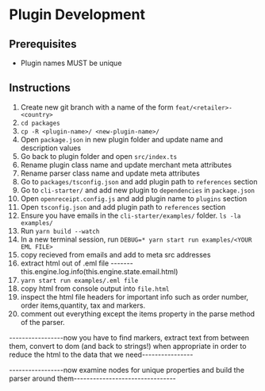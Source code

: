 # Plugin Development
  
## Prerequisites

- Plugin names MUST be unique

## Instructions

1. Create new git branch with a name of the form `feat/<retailer>-<country>`
1. `cd packages`
1. `cp -R <plugin-name>/ <new-plugin-name>/`
1. Open `package.json` in new plugin folder and update name and description values
1. Go back to plugin folder and open `src/index.ts`
1. Rename plugin class name and update merchant meta attributes
1. Rename parser class name and update meta attributes
1. Go to `packages/tsconfig.json` and add plugin path to `references` section
1. Go to `cli-starter/` and add new plugin to `dependencies` in `package.json`
1. Open `openreceipt.config.js` and add plugin name to `plugins` section
1. Open `tsconfig.json` and add plugin path to `references` section
1. Ensure you have emails in the `cli-starter/examples/` folder. `ls -la examples/`
1. Run `yarn build --watch`
1. In a new terminal session, run `DEBUG=* yarn start run examples/<YOUR EML FILE>`
1. copy recieved from emails and add to meta src addresses
1. extract html out of .eml file -------this.engine.log.info(this.engine.state.email.html)
1. `yarn start run examples/.eml file`
1. copy html from console output into `file.html`
1. inspect the html file headers for important info such as order number, order items,quantity, tax and markers.
1. comment out everything except the items property in the parse method of the parser.

-----------------now you have to find markers, extract text from between them, convert to dom (and back to strings!) when appropriate in order to reduce the html to the data that we need----------------

-----------------now examine nodes for unique properties and build the parser around them--------------------------------
